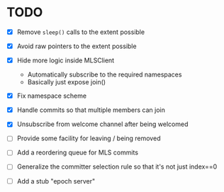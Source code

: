 TODO
====

* [X] Remove `sleep()` calls to the extent possible
* [X] Avoid raw pointers to the extent possible
* [X] Hide more logic inside MLSClient
    * Automatically subscribe to the required namespaces
    * Basically just expose join()
* [X] Fix namespace scheme
* [X] Handle commits so that multiple members can join
* [X] Unsubscribe from welcome channel after being welcomed
* [ ] Provide some facility for leaving / being removed
* [ ] Add a reordering queue for MLS commits
* [ ] Generalize the committer selection rule so that it's not just index==0
* [ ] Add a stub "epoch server"

